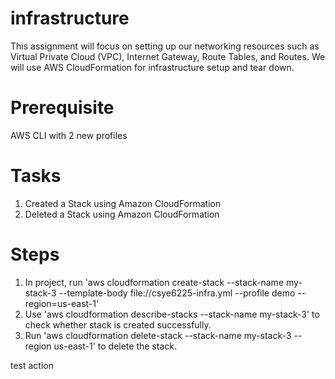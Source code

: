 # infrastructure
This assignment will focus on setting up our networking resources such as Virtual Private Cloud (VPC), Internet Gateway, Route Tables, and Routes. We will use AWS CloudFormation for infrastructure setup and tear down.

# Prerequisite
AWS CLI with 2 new profiles

# Tasks
1. Created a Stack using Amazon CloudFormation
2. Deleted a Stack using Amazon CloudFormation

# Steps
1.  In project, run 'aws cloudformation create-stack \--stack-name my-stack-3 \--template-body file://csye6225-infra.yml \--profile demo \--region=us-east-1'
2.  Use 'aws cloudformation describe-stacks \--stack-name my-stack-3' to check whether stack is created successfully.
3.  Run 'aws cloudformation delete-stack \--stack-name my-stack-3 \--region us-east-1' to delete the stack.


test action
